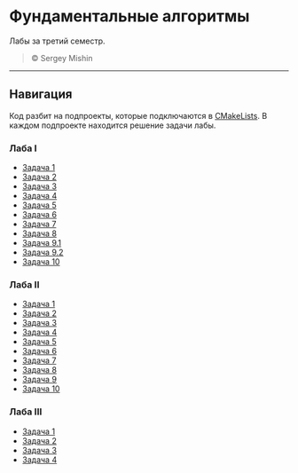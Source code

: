 # Фундаментальные алгоритмы

Лабы за третий семестр.

> &copy; Sergey Mishin

---

## Навигация

Код разбит на подпроекты, которые подключаются в [CMakeLists](CMakeLists.txt). В каждом подпроекте находится решение
задачи лабы.

### Лаба I

- [Задача 1](src/labs/lab-1/task-1)
- [Задача 2](src/labs/lab-1/task-2)
- [Задача 3](src/labs/lab-1/task-3)
- [Задача 4](src/labs/lab-1/task-4)
- [Задача 5](src/labs/lab-1/task-5)
- [Задача 6](src/labs/lab-1/task-6)
- [Задача 7](src/labs/lab-1/task-7)
- [Задача 8](src/labs/lab-1/task-8)
- [Задача 9.1](src/labs/lab-1/task-9-1)
- [Задача 9.2](src/labs/lab-1/task-9-2)
- [Задача 10](src/labs/lab-1/task-10)

### Лаба II

- [Задача 1](src/labs/lab-2/task-1)
- [Задача 2](src/labs/lab-2/task-2)
- [Задача 3](src/labs/lab-2/task-3)
- [Задача 4](src/labs/lab-2/task-4)
- [Задача 5](src/labs/lab-2/task-5)
- [Задача 6](src/labs/lab-2/task-6)
- [Задача 7](src/labs/lab-2/task-7)
- [Задача 8](src/labs/lab-2/task-8)
- [Задача 9](src/labs/lab-2/task-9)
- [Задача 10](src/labs/lab-2/task-10)

### Лаба III

- [Задача 1](src/labs/lab-3/task-1)
- [Задача 2](src/labs/lab-3/task-2)
- [Задача 3](src/labs/lab-3/task-3)
- [Задача 4](src/labs/lab-3/task-4)